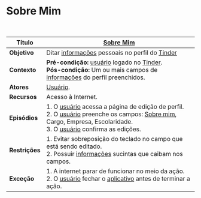 # Sobre Mim

<br />

|Título|[Sobre Mim](/modelagem/lexicos#sobre-mim)|
|------|---------|
|**Objetivo**|Ditar [informações](/modelagem/lexicos#info) pessoais no perfil do [Tinder](/modelagem/lexicos#tinder)|
|**Contexto**|**Pré-condição:** [usuário](/modelagem/lexicos#usuário) logado no [Tinder](/modelagem/lexicos#tinder).<br />**Pós-condição:** Um ou mais campos de [informações](/modelagem/lexicos#info) do perfil preenchidos.|
|**Atores**|[Usuário](/modelagem/lexicos#usuário).|
|**Recursos**|Acesso à Internet.|
|**Episódios**|1. O [usuário](/modelagem/lexicos#usuário) acessa a página de edição de perfil.<br />2. O [usuário](/modelagem/lexicos#usuário) preenche os campos: [Sobre mim](/modelagem/lexicos#sobre-mim), Cargo, Empresa, Escolaridade.<br />3. O [usuário](/modelagem/lexicos#usuário) confirma as edições.|
|**Restrições**|1. Evitar sobreposição do teclado no campo que está sendo editado.<br />2. Possuir [informações](/modelagem/lexicos#info) sucintas que caibam nos campos.|
|**Exceção**|1. A internet parar de funcionar no meio da ação. <br />2. O [usuário](/modelagem/lexicos#usuário) fechar o [aplicativo](/modelagem/lexicos#tinder) antes de terminar a ação.|
